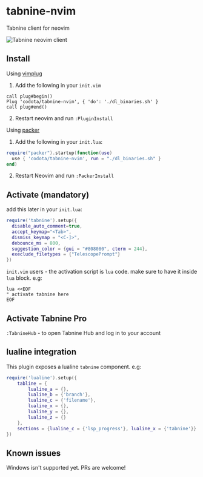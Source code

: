 # tabnine-nvim

Tabnine client for neovim

![Tabnine neovim client](https://github.com/codota/tabnine-nvim/blob/master/expamples/javascript.gif)

## Install

Using [vimplug](https://github.com/junegunn/vim-plug)
1. Add the following in your `init.vim`
```vim
call plug#begin()
Plug 'codota/tabnine-nvim', { 'do': './dl_binaries.sh' }
call plug#end()
```
2. Restart neovim and run `:PluginInstall`

Using [packer](https://github.com/wbthomason/packer.nvim)
1. Add the following in your `init.lua`:
```lua
require("packer").startup(function(use)
  use { 'codota/tabnine-nvim', run = "./dl_binaries.sh" }
end)
```
2. Restart Neovim and run `:PackerInstall`

## Activate (mandatory)
add this later in your `init.lua`:

```lua
require('tabnine').setup({
  disable_auto_comment=true, 
  accept_keymap="<Tab>",
  dismiss_keymap = "<C-]>",
  debounce_ms = 800,
  suggestion_color = {gui = "#808080", cterm = 244},
  execlude_filetypes = {"TelescopePrompt"}
})
```

`init.vim` users - the activation script is `lua` code. make sure to have it inside `lua` block. e.g:
```vim
lua <<EOF
" activate tabnine here
EOF
```

## Activate Tabnine Pro

`:TabnineHub` - to open Tabnine Hub and log in to your account

## lualine integration

This plugin exposes a lualine `tabnine` component. e.g:

```lua
require('lualine').setup({
    tabline = {
        lualine_a = {},
        lualine_b = {'branch'},
        lualine_c = {'filename'},
        lualine_x = {},
        lualine_y = {},
        lualine_z = {}
    },
    sections = {lualine_c = {'lsp_progress'}, lualine_x = {'tabnine'}}
})
```

## Known issues

Windows isn't supported yet. PRs are welcome!

